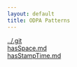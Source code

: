 ```yaml
---
layout: default
title: ODPA Patterns
---
```

  
[../.git](../.git)  
[hasSpace.md](../COP/hasSpace)  
[hasStampTime.md](../.gitCOP/hasStampTime)  
